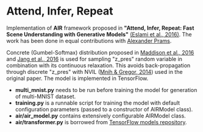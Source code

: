 Attend, Infer, Repeat
=====================

Implementation of **AIR** framework proposed in **"Attend, Infer, Repeat: Fast Scene Understanding with Generative Models"** [(Eslami et al., 2016)](https://arxiv.org/abs/1603.08575). The work has been done in equal contributions with [Alexander Prams](https://github.com/aprams).

Concrete (Gumbel-Softmax) distribution proposed in [Maddison et al., 2016](https://arxiv.org/abs/1611.01144) and [Jang et al., 2016](https://arxiv.org/abs/1611.00712) is used for sampling "z_pres" random variable in combination with its continuous relaxation. This avoids back-propagation through discrete "z_pres" with NVIL ([Mnih & Gregor, 2014](https://arxiv.org/abs/1402.0030)) used in the original paper. The model is implemented in TensorFlow.

* **multi_mnist.py** needs to be run before training the model for generation of multi-MNIST dataset.
* **training.py** is a runnable script for training the model with default configuration parameters (passed to a constructor of AIRModel class).
* **air/air_model.py** contains extensively configurable AIRModel class.
* **air/transformer.py** is borrowed from [TensorFlow models repository](https://github.com/tensorflow/models/tree/master/transformer).
